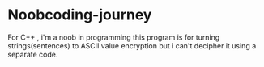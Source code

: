 # Noobcoding-journey
For C++ , i'm a noob in programming
this program is for turning strings(sentences) to ASCII value encryption
but i can't decipher it using a separate code.
